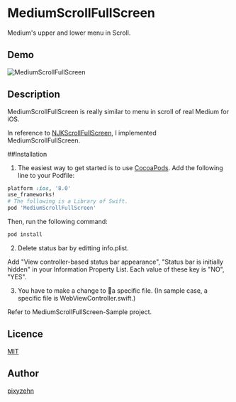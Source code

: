 MediumScrollFullScreen
====================

Medium's upper and lower menu in Scroll.

## Demo

![MediumScrollFullScreen](https://github.com/pixyzehn/MediumScrollFullScreen/blob/master/Assets/MediumScrollFullScreen.gif)

## Description

MediumScrollFullScreen is really similar to menu in scroll of real Medium for iOS.

In reference to [NJKScrollFullScreen](https://github.com/ninjinkun/NJKScrollFullScreen), I implemented MediumScrollFullScreen.

##Installation

1. The easiest way to get started is to use [CocoaPods](http://cocoapods.org/). Add the following line to your Podfile:

```ruby
platform :ios, '8.0'
use_frameworks!
# The following is a Library of Swift.
pod 'MediumScrollFullScreen'
```

Then, run the following command:

```ruby
pod install
```

2. Delete status bar by editting info.plist.

Add "View controller-based status bar appearance", "Status bar is initially hidden" in your Information Property List. Each value of these key is "NO", "YES".

3. You have to make a change to a specific file. (In sample case, a specific file is WebViewController.swift.)

Refer to MediumScrollFullScreen-Sample project.

## Licence

[MIT](https://github.com/pixyzehn/MediumScrollFullScreen/blob/master/LICENSE)

## Author

[pixyzehn](https://github.com/pixyzehn)
